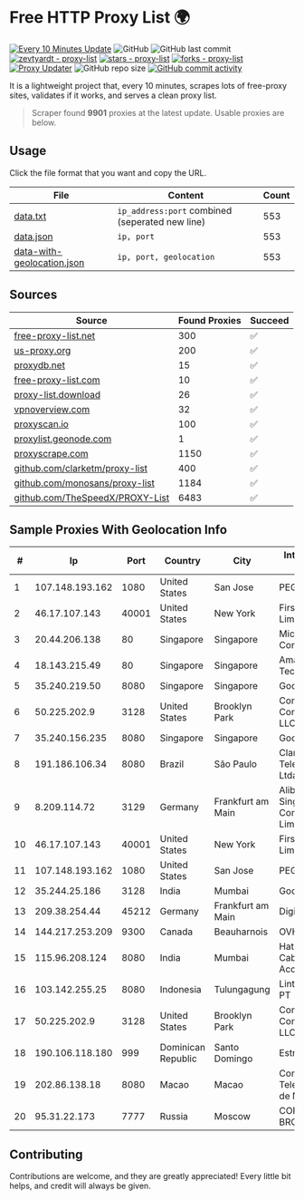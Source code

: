 
# Free HTTP Proxy List 🌍

[![Every 10 Minutes Update](https://github.com/mertguvencli/http-proxy-list/actions/workflows/main.yml/badge.svg?branch=main)](https://github.com/mertguvencli/http-proxy-list/actions/workflows/main.yml)
![GitHub](https://img.shields.io/github/license/mertguvencli/http-proxy-list)
![GitHub last commit](https://img.shields.io/github/last-commit/mertguvencli/http-proxy-list)
[![zevtyardt - proxy-list](https://img.shields.io/static/v1?label=zevtyardt&message=proxy-list&color=blue&logo=github)](https://github.com/zevtyardt/proxy-list "Go to GitHub repo")
[![stars - proxy-list](https://img.shields.io/github/stars/zevtyardt/proxy-list?style=social)](https://github.com/zevtyardt/proxy-list)
[![forks - proxy-list](https://img.shields.io/github/forks/zevtyardt/proxy-list?style=social)](https://github.com/zevtyardt/proxy-list)
[![Proxy Updater](https://github.com/zevtyardt/proxy-list/workflows/Proxy%20Updater/badge.svg)](https://github.com/zevtyardt/proxy-list/actions?query=workflow:"Proxy+Updater")
![GitHub repo size](https://img.shields.io/github/repo-size/zevtyardt/proxy-list)
[![GitHub commit activity](https://img.shields.io/github/commit-activity/m/zevtyardt/proxy-list?logo=commits)](https://github.com/zevtyardt/proxy-list/commits/main)

It is a lightweight project that, every 10 minutes, scrapes lots of free-proxy sites, validates if it works, and serves a clean proxy list.

> Scraper found **9901** proxies at the latest update. Usable proxies are below.

## Usage

Click the file format that you want and copy the URL.

|File|Content|Count|
|----|-------|-----|
|[data.txt](https://raw.githubusercontent.com/mertguvencli/http-proxy-list/main/proxy-list/data.txt)|`ip_address:port` combined (seperated new line)|553|
|[data.json](https://raw.githubusercontent.com/mertguvencli/http-proxy-list/main/proxy-list/data.json)|`ip, port`|553|
|[data-with-geolocation.json](https://raw.githubusercontent.com/mertguvencli/http-proxy-list/main/proxy-list/data-with-geolocation.json)|`ip, port, geolocation`|553|

## Sources

|Source|Found Proxies|Succeed|
|------|-------------|-------|
|[free-proxy-list.net](https://free-proxy-list.net)|300|✅|
|[us-proxy.org](https://www.us-proxy.org)|200|✅|
|[proxydb.net](http://proxydb.net)|15|✅|
|[free-proxy-list.com](https://free-proxy-list.com/?page=&port=&type%5B%5D=http&type%5B%5D=https&up_time=0&search=Search)|10|✅|
|[proxy-list.download](https://www.proxy-list.download/HTTP)|26|✅|
|[vpnoverview.com](https://vpnoverview.com/privacy/anonymous-browsing/free-proxy-servers)|32|✅|
|[proxyscan.io](https://www.proxyscan.io)|100|✅|
|[proxylist.geonode.com](https://proxylist.geonode.com/api/proxy-list?limit=300&page=1&sort_by=lastChecked&sort_type=desc&protocols=http,https)|1|✅|
|[proxyscrape.com](https://api.proxyscrape.com/v2/?request=displayproxies&protocol=http&timeout=10000&country=all&ssl=all&anonymity=all)|1150|✅|
|[github.com/clarketm/proxy-list](https://raw.githubusercontent.com/clarketm/proxy-list/master/proxy-list-raw.txt)|400|✅|
|[github.com/monosans/proxy-list](https://raw.githubusercontent.com/monosans/proxy-list/main/proxies/http.txt)|1184|✅|
|[github.com/TheSpeedX/PROXY-List](https://raw.githubusercontent.com/TheSpeedX/PROXY-List/master/http.txt)|6483|✅|


## Sample Proxies With Geolocation Info

|#|Ip|Port|Country|City|Internet Service Provider|
|-|--|----|-------|----|-------------------------|
|1|107.148.193.162|1080|United States|San Jose|PEG TECH INC|
|2|46.17.107.143|40001|United States|New York|First Server Limited|
|3|20.44.206.138|80|Singapore|Singapore|Microsoft Corporation|
|4|18.143.215.49|80|Singapore|Singapore|Amazon Technologies Inc.|
|5|35.240.219.50|8080|Singapore|Singapore|Google LLC|
|6|50.225.202.9|3128|United States|Brooklyn Park|Comcast Cable Communications, LLC|
|7|35.240.156.235|8080|Singapore|Singapore|Google LLC|
|8|191.186.106.34|8080|Brazil|São Paulo|Claro NXT Telecomunicacoes Ltda|
|9|8.209.114.72|3129|Germany|Frankfurt am Main|Alibaba.com Singapore E-Commerce Private Limited|
|10|46.17.107.143|40001|United States|New York|First Server Limited|
|11|107.148.193.162|1080|United States|San Jose|PEG TECH INC|
|12|35.244.25.186|3128|India|Mumbai|Google LLC|
|13|209.38.254.44|45212|Germany|Frankfurt am Main|DigitalOcean, LLC|
|14|144.217.253.209|9300|Canada|Beauharnois|OVH SAS|
|15|115.96.208.124|8080|India|Mumbai|Hathway IP over Cable Internet Access|
|16|103.142.255.25|8080|Indonesia|Tulungagung|Lintas Data Prima, PT|
|17|50.225.202.9|3128|United States|Brooklyn Park|Comcast Cable Communications, LLC|
|18|190.106.118.180|999|Dominican Republic|Santo Domingo|Estrela Telecom|
|19|202.86.138.18|8080|Macao|Macao|Companhia de Telecomunicacoes de Macau|
|20|95.31.22.173|7777|Russia|Moscow|CORBINA-BROADBAND|



## Contributing

Contributions are welcome, and they are greatly appreciated! Every
little bit helps, and credit will always be given.

